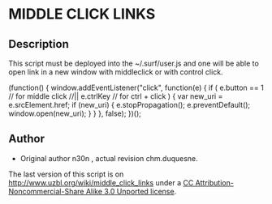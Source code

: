 MIDDLE CLICK LINKS
==================

Description
-----------

This script must be deployed into the ~/.surf/user.js and one will be able to open link 
in a new window with middleclick or with control click.

(function() {
	window.addEventListener("click", function(e) {
		if (
                      e.button == 1 // for middle click
                      //|| e.ctrlKey   // for ctrl + click
                   ) {
			var new_uri = e.srcElement.href;
			if (new_uri) {
				e.stopPropagation();
				e.preventDefault();
				window.open(new_uri);
			}
		}
	}, false);
})();

Author
------

- Original author n30n , actual revision chm.duquesne.

The last version of this script is on http://www.uzbl.org/wiki/middle_click_links
under a [CC Attribution-Noncommercial-Share Alike 3.0 Unported license](http://creativecommons.org/licenses/by-nc-sa/3.0/).
